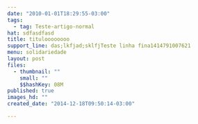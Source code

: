 ```yaml
---
date: "2010-01-01T18:29:55-03:00"
tags:
  - tag: Teste-artigo-normal
hat: sdfasdfasd
title: tituloooooooo
support_line: das;lkfjad;sklfjTeste linha fina1414791007621
menu: solidariedade
layout: post
files:
  - thumbnail: ""
    small: ""
    $$hashKey: 08M
published: true
images_hd: ""
created_date: "2014-12-18T09:50:14-03:00"

---
```

